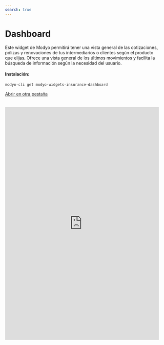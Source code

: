```yaml
---
search: true
---
```


# Dashboard

Este widget de Modyo permitirá tener una vista general de las cotizaciones, pólizas y renovaciones de tus intermediarios o clientes según el producto que elijas. Ofrece una vista general de los últimos movimientos y facilita la búsqueda de información según la necesidad del usuario.

#### Instalación:

```bash
modyo-cli get modyo-widgets-insurance-dashboard
```

[Abrir en otra pestaña](https://widgets-es.modyo.com/seguros/broker/dashboard)

<iframe id="widgetFrame" src="https://widgets-es.modyo.com/seguros/broker/dashboard" width="100%" frameBorder="0"  style="min-height:762px;overflow:auto;margin-top:20px;"/>

| Funcionalidad       | Descripción                                                                                                                                                                                                              |
| ------------------- | ------------------------------------------------------------------------------------------------------------------------------------------------------------------------------------------------------------------------ |
| Buscador            | Facilita la búsqueda de información a través de datos claves de las cotizaciones y las pólizas. Personaliza las opciones o escoje búsquedas según el ID del producto, Nombre del tomador, o números de documento.        |
| Filtro de fecha     | Personaliza el calendario de resultados y optimiza los llamados al servicio de consulta según el interés de consulta de los usuarios o según los periodos de tiempo establecidos por los equipos legales.                |
| Tabla de resultados | Configura según el dispositivo y la necesidad del negocio los datos clave para mostrar un resumen de la información importante de las cotizaciones, pólizas y renovaciones.                                              |
| Organizador         | Optimiza espacio personalizando los paginadores de resultados y el filtro de orden para ofrecer una mejor experiencia según el interés del usuario.                                                                      |
| Nueva cotización    | Genera un acceso a la creación de nuevas cotizaciones de forma rápida y directa desde el dashboard principal.                                                                                                            |
| Nueva póliza        | Facilita la emisión de pólizas a través de la búsqueda de cotizaciones vigentes que tus intermediarios puedan emitir. Relaciona resultados de las últimas cotizaciones realizadas para aumentar la conversión (emisión). |
